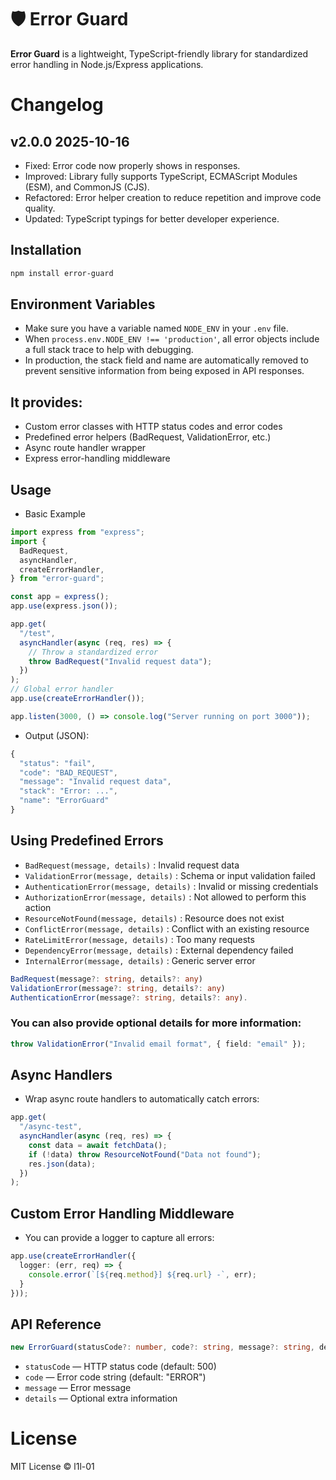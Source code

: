 # 🛡️ Error Guard

**Error Guard** is a lightweight, TypeScript-friendly library for standardized error handling in Node.js/Express applications.

# Changelog
## v2.0.0 2025-10-16
- Fixed: Error code now properly shows in responses.
- Improved: Library fully supports TypeScript, ECMAScript Modules (ESM), and CommonJS (CJS).
- Refactored: Error helper creation to reduce repetition and improve code quality.
- Updated: TypeScript typings for better developer experience.

## Installation
```bash
npm install error-guard
```

## Environment Variables
- Make sure you have a variable named `NODE_ENV` in your `.env` file.
- When `process.env.NODE_ENV !== 'production'`, all error objects include a full stack trace to help with debugging.
- In production, the stack field and name are automatically removed to prevent sensitive information from being exposed in API responses.

## It provides:
- Custom error classes with HTTP status codes and error codes
- Predefined error helpers (BadRequest, ValidationError, etc.)
- Async route handler wrapper
- Express error-handling middleware

## Usage
- Basic Example
```Typescript
import express from "express";
import {
  BadRequest,
  asyncHandler,
  createErrorHandler,
} from "error-guard";

const app = express();
app.use(express.json());

app.get(
  "/test",
  asyncHandler(async (req, res) => {
    // Throw a standardized error
    throw BadRequest("Invalid request data");
  })
);
// Global error handler
app.use(createErrorHandler());

app.listen(3000, () => console.log("Server running on port 3000"));
```
- Output (JSON):
```Typescript
{
  "status": "fail",
  "code": "BAD_REQUEST",
  "message": "Invalid request data",
  "stack": "Error: ...",
  "name": "ErrorGuard"
}
```

## Using Predefined Errors
- `BadRequest(message, details)` : Invalid request data
- `ValidationError(message, details)` : Schema or input validation failed
- `AuthenticationError(message, details)` : Invalid or missing credentials
- `AuthorizationError(message, details)` : Not allowed to perform this action
- `ResourceNotFound(message, details)` : Resource does not exist
- `ConflictError(message, details)` : Conflict with an existing resource
- `RateLimitError(message, details)` : Too many requests
- `DependencyError(message, details)` : External dependency failed
- `InternalError(message, details)` : Generic server error
```Typescript
BadRequest(message?: string, details?: any)
ValidationError(message?: string, details?: any)
AuthenticationError(message?: string, details?: any).
```

### You can also provide optional details for more information:
```Typescript
throw ValidationError("Invalid email format", { field: "email" });
```

## Async Handlers
- Wrap async route handlers to automatically catch errors:
```Typescript
app.get(
  "/async-test",
  asyncHandler(async (req, res) => {
    const data = await fetchData();
    if (!data) throw ResourceNotFound("Data not found");
    res.json(data);
  })
);
```

## Custom Error Handling Middleware
- You can provide a logger to capture all errors:
```Typescript
app.use(createErrorHandler({
  logger: (err, req) => {
    console.error(`[${req.method}] ${req.url} -`, err);
  }
}));
```

## API Reference
```Typescript
new ErrorGuard(statusCode?: number, code?: string, message?: string, details?: any)
```
- `statusCode` — HTTP status code (default: 500)
- `code` — Error code string (default: "ERROR")
- `message` — Error message
- `details` — Optional extra information


# License
MIT License © l1l-01
